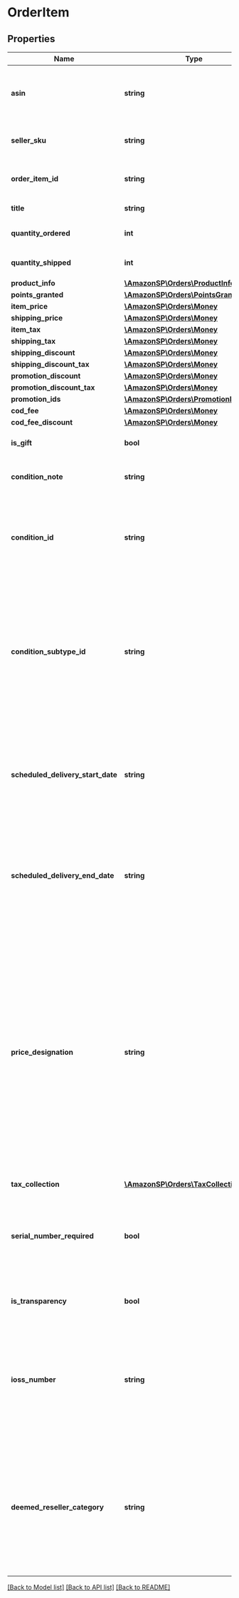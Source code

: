 # OrderItem

## Properties
Name | Type | Description | Notes
------------ | ------------- | ------------- | -------------
**asin** | **string** | The Amazon Standard Identification Number (ASIN) of the item. | 
**seller_sku** | **string** | The seller stock keeping unit (SKU) of the item. | [optional] 
**order_item_id** | **string** | An Amazon-defined order item identifier. | 
**title** | **string** | The name of the item. | [optional] 
**quantity_ordered** | **int** | The number of items in the order. | 
**quantity_shipped** | **int** | The number of items shipped. | [optional] 
**product_info** | [**\AmazonSP\Orders\ProductInfoDetail**](ProductInfoDetail.md) |  | [optional] 
**points_granted** | [**\AmazonSP\Orders\PointsGrantedDetail**](PointsGrantedDetail.md) |  | [optional] 
**item_price** | [**\AmazonSP\Orders\Money**](Money.md) |  | [optional] 
**shipping_price** | [**\AmazonSP\Orders\Money**](Money.md) |  | [optional] 
**item_tax** | [**\AmazonSP\Orders\Money**](Money.md) |  | [optional] 
**shipping_tax** | [**\AmazonSP\Orders\Money**](Money.md) |  | [optional] 
**shipping_discount** | [**\AmazonSP\Orders\Money**](Money.md) |  | [optional] 
**shipping_discount_tax** | [**\AmazonSP\Orders\Money**](Money.md) |  | [optional] 
**promotion_discount** | [**\AmazonSP\Orders\Money**](Money.md) |  | [optional] 
**promotion_discount_tax** | [**\AmazonSP\Orders\Money**](Money.md) |  | [optional] 
**promotion_ids** | [**\AmazonSP\Orders\PromotionIdList**](PromotionIdList.md) |  | [optional] 
**cod_fee** | [**\AmazonSP\Orders\Money**](Money.md) |  | [optional] 
**cod_fee_discount** | [**\AmazonSP\Orders\Money**](Money.md) |  | [optional] 
**is_gift** | **bool** | When true, the item is a gift. | [optional] 
**condition_note** | **string** | The condition of the item as described by the seller. | [optional] 
**condition_id** | **string** | The condition of the item.  Possible values: New, Used, Collectible, Refurbished, Preorder, Club. | [optional] 
**condition_subtype_id** | **string** | The subcondition of the item.  Possible values: New, Mint, Very Good, Good, Acceptable, Poor, Club, OEM, Warranty, Refurbished Warranty, Refurbished, Open Box, Any, Other. | [optional] 
**scheduled_delivery_start_date** | **string** | The start date of the scheduled delivery window in the time zone of the order destination. In ISO 8601 date time format. | [optional] 
**scheduled_delivery_end_date** | **string** | The end date of the scheduled delivery window in the time zone of the order destination. In ISO 8601 date time format. | [optional] 
**price_designation** | **string** | Indicates that the selling price is a special price that is available only for Amazon Business orders. For more information about the Amazon Business Seller Program, see the [Amazon Business website](https://www.amazon.com/b2b/info/amazon-business).   Possible values: BusinessPrice - A special price that is available only for Amazon Business orders. | [optional] 
**tax_collection** | [**\AmazonSP\Orders\TaxCollection**](TaxCollection.md) |  | [optional] 
**serial_number_required** | **bool** | When true, the product type for this item has a serial number.  Returned only for Amazon Easy Ship orders. | [optional] 
**is_transparency** | **bool** | When true, transparency codes are required. | [optional] 
**ioss_number** | **string** | The IOSS number of the seller. Sellers selling in the EU will be assigned a unique IOSS number that must be listed on all packages sent to the EU. | [optional] 
**deemed_reseller_category** | **string** | The category of deemed reseller. This applies to selling partners that are not based in the EU and is used to help them meet the VAT Deemed Reseller tax laws in the EU and UK. | [optional] 

[[Back to Model list]](../../README.md#documentation-for-models) [[Back to API list]](../../README.md#documentation-for-api-endpoints) [[Back to README]](../../README.md)

